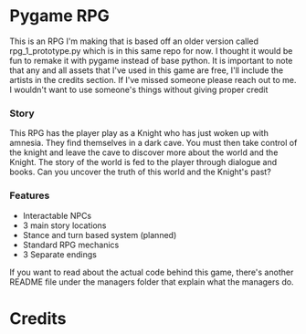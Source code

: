 # Pygame RPG

This is an RPG I'm making that is based off an older version called
rpg_1_prototype.py which is in this same repo for now. I thought it
would be fun to remake it with pygame instead of base python.
It is important to note that any and all assets that I've used in this game
are free, I'll include the artists in the credits section. If I've missed someone
please reach out to me. I wouldn't want to use someone's things without giving
proper credit

### Story

This RPG has the player play as a Knight who has just woken up with amnesia. They 
find themselves in a dark cave. You must then take control of the knight and 
leave the cave to discover more about the world and the Knight. The story of the world is fed to the player through
dialogue and books. Can you uncover the truth of this world and the Knight's past?

### Features

- Interactable NPCs
- 3 main story locations  
- Stance and turn based system (planned)
- Standard RPG mechanics
- 3 Separate endings

If you want to read about the actual code behind this game, there's another README file
under the managers folder that explain what the managers do.

# Credits